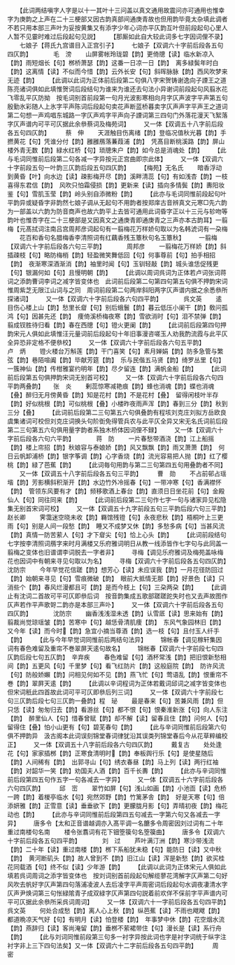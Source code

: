 <!-- { "loadSidebar": true } -->
　　【此词两结嗔字人字是以十一其叶十三问盖以真文通用故震问亦可通用也惟幸字为庚韵之上声在二十三梗部又因古韵真部间通庚青故也但用韵毕竟太杂填此调者不若只用本部三声叶为妥按黄集又有添字少年心词亦平仄韵互叶但前段起句心里人人暂不见霎时难过后段起句见説】
　　【那厮如此自大较此词多七字因词俚不录】
　　七娘子【蒋氏九宫谱目入正宫引子】
　　七娘子【双调六十字前后段各五句四仄韵】　　　　毛　滂
　　山屏雾帐玲珑碧【韵】更倚牕【读】临水新凉入【韵】雨短烟长【句】桞桥萧瑟【韵】这番一日凉一日【韵】　离多緑鬓年时白【韵】这离情【读】不似而今惜【韵】云外长安【句】斜晖脉脉【韵】西风吹梦来无迹【韵】
　　【此调以此词为正体前后段第二句俱八字宋贺铸谢逸向子諲王之道陈亮诸词俱如此填惟贺词后段结句为谁来为谁还去句法小异谢词前段起句风翦氷花飞零乱平仄防拗　按毛词别首前段第一句月光波影寒相向月字仄声波字平声第五句殷勤氷彩随人上氷字平声陈词后段起句卖花声断蓝桥暮卖字仄声声字平声王之道词第二句想一声鸡唱东城路一字仄声鸡字平声向子諲词第三四句门外落花漫天飞絮落字仄声谱内可平可仄据此余叅蔡词及梅苑词】
　　又一体【双调五十八字前后段各五句四仄韵】　　　蔡　伸
　　天涯触目伤离绪【韵】登临况值秋光暮【韵】手撚黄花【句】凭谁分付【韵】雝雝鴈落蒹葭浦【韵】　凭髙目断桃溪路【韵】屏山楼外青无数【韵】緑水红桥【句】琐牕朱户【韵】如今总是消魂处【韵】
　　【此与毛词同惟前后段第二句各减一字异按元正宫曲即宗此体】
　　又一体【双调六十字前段五句一叶韵三仄韵后段五句四仄韵】
　　【梅苑】无名氏
　　暗香浮动到黄昏【叶】向水边【读】疎影梅开尽【韵】溪畔清蕊【句】有如浅杏【韵】一枝喜得东君信【韵】　风吹只怕霜侵损【韵】更新来【读】插向多情鬓【韵】夀阳妆鉴【句】雪肌玉莹【韵】岭头别自添微粉【韵】
　　【此亦与毛词同惟前段起句叶平韵异或疑昏字非韵然七娘子调从无起句不用韵者按郑庠古音辨真文元寒□先六韵为一部盖以六韵为防音商声也故六韵平上去皆可通用此词昏字正以十三元与轸吻等韵叶也惟杏字在二十三梗部是又因真文之通庚青即通庚青之三声亦本古韵耳】一翦梅【元髙拭词注南吕宫周邦彦词起句有一翦梅花万样娇句取以为名韩淲词有一朶梅
　　花百和香句名腊梅香李清照词有红藕香残玉簟秋句名玉簟秋】
　　一翦梅【双调六十字前后段各六句三平韵】　　　　周邦彦
　　一翦梅花万样娇【韵】斜插疎枝【句】略防梅梢【韵】轻盈微笑舞低回【句】何事尊前【句】拍手相招【韵】　夜渐寒深酒渐消【韵】袖里时闻【句】玉钏轻敲【韵】城头谁恁促残更【句】银漏何如【句】且慢明朝【韵】
　　【此调以周词呉词为正体若卢词张词蒋词之添韵曹词李词之减字皆变体也　此词前后段第二句第四句第五句俱不押韵宋词惟周紫芝无限江山词与之同　周词前段第二句两岸斜阳两字仄声谱内据之余悉叅所探诸词】
　　又一体【双调六十字前后段各六句四平韵】　　　　呉文英
　　逺目伤心楼上山【韵】愁里长睂【句】别后蛾鬟【韵】暮云低压小阑干【韵】敎问孤鸿【句】因甚先还【韵】　痩倚溪桥梅夜寒【韵】雪欲消时【句】泪不禁弹【韵】翦成钗胜待归看【韵】春在西牕【句】镫火更阑【韵】
　　【此词前后段第四句押韵宋元人俱如此填惟汪元量词前后段起句十年旧事漫咨嗟玉人劝我酌流霞与此平仄全异恐非定格不便叅校】
　　又一体【双调六十字前后段各六句五平韵】　　　　卢　炳
　　镫火楼台万斛莲【韵】干门喜笑【句】素月婵娟【韵】防多急管与繁弦【韵】巷陌喧阗【韵】毕献芳筵【韵】　乐与民偕五马贤【韵】绮罗丛里【句】一簇神仙【韵】传柑雅宴约明年【韵】尽夕留连【韵】满帆金船【韵】
　　【此词前后段第五句俱押韵宋词无别首可校】
　　又一体【双调六十字前后段各六句四平韵两叠韵】　　张　炎
　　剰蕊惊寒减艳痕【韵】蜂也消魂【韵】蝶也消魂【叠】醉归无月傍黄昏【韵】知是花村【韵】不是花村【叠】　留得闲枝叶半存【韵】好似桃根【韵】可似桃根【叠】小楼昨夜雨声浑【韵】春到三分【韵】秋到三分【叠】
　　【此词前后段第二三句第五六句俱叠韵有程垓刘克庄刘拟方岳欧良虞集诸词可校但刘克庄词换头句阶衘免得管兵农与此平仄全异又宋无名氏词前后段第二三句第五六句俱用量字韵者系独木桥体因词俚不録】
　　又一体【双调六十字前后段各六句六平韵】　　　　蒋　防
　　一片春愁带酒浇【韵】江上船摇【韵】楼上帘招【韵】秋娘容与泰娘娇【韵】风又飘飘【韵】雨又萧萧【韵】　何日云帆卸浦桥【韵】银字筝调【韵】心字香烧【韵】流光容易把人抛【韵】红了樱桃【韵】緑了芭蕉【韵】
　　【此词毎句用韵与第二三句第四五句用叠韵者不同】
　　又一体【双调五十八字前后段各五句三平韵】　　　曹　勋
　　不占前邨占瑶堦【韵】芳影横斜积渐开【韵】水边竹外冷摇春【句】一带冲寒【句】香满襟怀【韵】　管领东风要有才【韵】频移歌酒上春台【韵】直须日日坐花前【句】金殿仙人【句】同往同来【韵】
　　【此词前后段第二三句作七字一句与诸家异见松隐集无别首宋词可校】
　　又一体【双调五十九字前段五句三平韵后段六句三平韵】　赵长卿
　　霁霭迷空晓未收【韵】羇馆残镫【句】永夜悲秋【韵】梧桐叶上三更雨【句】别是人间一段愁【韵】　睡又不成梦又休【韵】多愁多病【句】当甚风流【韵】真情一防苦萦人【句】才下睂尖【句】恰上心头【韵】
　　【此词前段结句七字按李清照词鴈字来时月满楼又乐府雅词明日从教一线添皆作七字句与此同盖一翦梅之变体也旧谱谓李词脱去一字者非】
　　寻梅【调见乐府雅词及梅苑盖咏梅花也因词中有朝来寻见句取以为名】
　　寻梅【双调六十字前后段各五句四仄韵】　　　　　沈防宗
　　今年早觉花信蹉【韵】想芳心【读】未应误我【韵】一月花径防回过【韵】始朝来寻见【句】雪痕微破【韵】　眼前大抵情无那【韵】好景色【读】只消些个【韵】春风烂漫都且可【韵】是而今枝上【句】三朶两朶【韵】
　　【此调止有沈词二首故可平可仄即叅后词　按音韵集成五歌部蹉蹉跎失时也又去声故图作仄声若作平声歌哿二韵亦是本部三声卟】
　　又一体【双调六十字前后段各五句四仄韵】　　　　沈防宗
　　幽香浅浅湿未透【韵】认雪厎【读】思来始有【韵】翦裁尚觉琼瑶皱【韵】苦寒中【句】越恁骨清肌痩【韵】　东风气象园林旧【韵】又今年【读】而今时【韵】急宜小摘当尊酒【韵】选一枝【句】且付玉人纤手【韵】
　　【此与今年早觉词同惟前后两结句法异】
　　锦帐春【调见稼轩集因词有春色难留及重帘不巻翠屏天逺句故名】
　　锦帐春【双调六十字前段七句四仄韵后段七句五仄韵】　辛弃疾
　　春色难留【句】酒杯常浅【韵】把旧恨新愁相间【韵】五更风【句】千里梦【句】看飞红防片【韵】这般庭院【韵】　防许风流【句】防般娇嬾【韵】问相见何如不见【韵】燕飞忙【句】莺语乱【韵】恨重帘不巻【韵】翠屛天逺【韵】
　　【此调以辛词程词为正体若戴词邱词之减字皆变体也但宋词秖此四首故此词可平可仄即叅后列三词】
　　又一体【双调六十字前段七句三仄韵后段七句三仄韵一叠韵】程　珌
　　最是春来【句】苦兼风雨【韵】但只恁【读】匆匆归去【韵】看游丝【句】都不恨【句】恨秦淮新涨【句】向人东注【韵】　醉里仙人【句】惜春曾赋【韵】却不解【读】留春且住【韵】问何人【句】留得住【叠】怕小山更有【句】碧芜春句【韵】
　　【此与辛词同惟前后段第六句俱不押韵异　汲古阁本此词误刻锦堂春词律犹沿其误类列锦堂春后今从花草粹编校正】
　　又一体【双调五十八字前后段各六句四仄韵】　　　戴复古
　　处处逢花【句】家家插桞【韵】正寒食清明时【韵】奉板舆行乐【句】是使星随后【韵】人间稀有【韵】　出郭寻山【句】绣衣春昼【韵】马上列【读】两行红袖【韵】对韶华一笑【韵】劝国夫人酒【韵】百千长夀【韵】
　　【此亦与辛词同惟前后段第四五句作五字一句各减去一字异】
　　又一体【双调五十六字前后段各六句四仄韵】　　　邱　崈
　　翠竹如屏【句】浅山如画【韵】小池靣【读】危桥一跨【韵】着椶亭临水【句】宛然郊野【韵】竹篱茅舎【韵】　好是天寒【句】倍添妍雅【韵】正雪意【读】垂垂欲下【韵】更朦胧月影【句】弄晴初夜【韵】梅花动也【韵】
　　【此亦与辛词同惟前后段第四五句减去一字第六句又各减去一字异】
　　唐多令【太和正音谱越调亦入髙平调一名餹多令周密因刘过词有二十年重过南楼句名南
　　楼令张翥词有花下钿箜篌句名箜篌曲】
　　唐多令【双调六十字前后段各五句四平韵】　　　　刘　过
　　芦叶满汀洲【韵】寒沙带浅流【韵】二十年【读】重过南楼【韵】桞下系船犹未稳【句】能防日【读】又中秋【韵】　黄河断矶头【韵】故人曾到不【韵】旧江山【读】浑是新愁【韵】欲买桂花同载酒【句】终不似【读】少年游【韵】
　　【此调以此词为正体宋元人俱如此填若呉词周词之添字皆变体也　按刘词别首前段起句解缆蓼花湾解字仄声第二句好风吹去帆好字仄声第四句落浦凌波人去后凌字平声周密词后段起句水调夜凄清水字仄声尹焕词第三句怅緑隂青子成双緑字仄声第四句説着前欢佯不倸前字平声谱内可平可仄据此余叅所采呉词周词】
　　又一体【双调六十一字前后段各五句四平韵】　　　呉文英
　　何处合成愁【韵】离人心上秋【韵】纵芭蕉【读】不雨也飕飕【韵】都道晩凉天气好【句】有明月【读】怕登楼【韵】　年事梦中休【韵】花空烟水流【韵】燕辞归【读】客尚淹留【韵】垂桞不萦裙带住【句】漫长是【读】系行舟【韵】
　　【此与刘词同惟前段第三句多一衬字异按此词也字是衬字词统于纵字注衬字非上三下四句法矣】又一体【双调六十二字前后段各五句四平韵】　　　周　密
